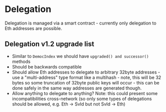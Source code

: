 # Delegation

Delegation is managed via a smart contract - currently only delegation to Eth addresses are possible.

## Delegation v1.2 upgrade list

* Similar to `DemocIndex` we should have `upgraded() and successor()` methods
* Should be backwards compatible
* Should allow Eth addresses to delegate to arbitrary 32byte addresses - use a "multi-address" type format like a multihash - note, this will be 32 bytes so some truncation of 32byte public keys will occur - this can be done safely in the same way addresses are generated though.
* Allow anything to delegate to anything? Note: this could present some incompatibilities cross-network (so only some types of delegations should be allowed, e.g. Eth -> SvId but not SvId -> Eth)
